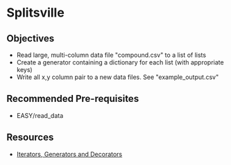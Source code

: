 # Splitsville

## Objectives

  + Read large, multi-column data file "compound.csv" to a list of lists
  + Create a generator containing a dictionary for each list (with appropriate keys)
  + Write all x,y column pair to a new data files. See "example_output.csv"

## Recommended Pre-requisites

  + EASY/read_data

## Resources

  + [Iterators, Generators and Decorators](http://pymbook.readthedocs.io/en/latest/igd.html)



